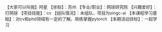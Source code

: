 【大家可以叫我】阿星
【坐标】：苏州
【专业/职业】：网球研究院
【兴趣爱好】：打网球
【项目技能】：cv
【组队情况】：未组队，项目为xingc-ai
【本课程学习基础】：对cv和phd领域有一定的了解。熟练掌握pytorch
【本期活动目标】：一起学习
